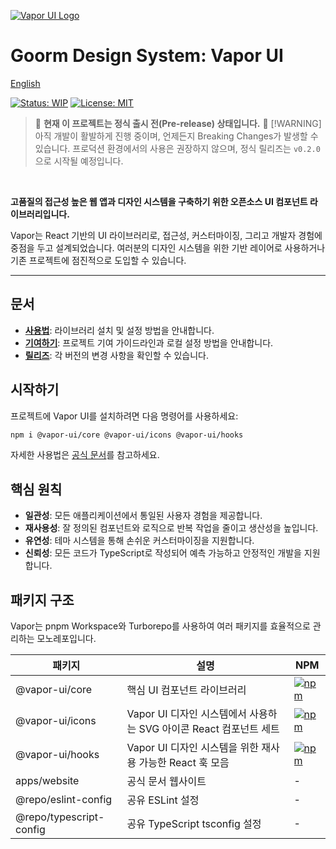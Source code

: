 [![Vapor UI Logo](vapor-ui.png)](https://vapor-ui.goorm.io)

# Goorm Design System: Vapor UI

[English](README.md)

[![Status: WIP](https://img.shields.io/badge/status-WIP-orange.svg)](https://github.com/goorm-dev/vapor-ui) [![License: MIT](https://img.shields.io/badge/License-MIT-yellow.svg)](https://opensource.org/licenses/MIT)

> 🚧 **현재 이 프로젝트는 정식 출시 전(Pre-release) 상태입니다.** 🚧
> [!WARNING]
> 아직 개발이 활발하게 진행 중이며, 언제든지 Breaking Changes가 발생할 수 있습니다.
> 프로덕션 환경에서의 사용은 권장하지 않으며, 정식 릴리즈는 `v0.2.0`으로 시작될 예정입니다.

<br/>

**고품질의 접근성 높은 웹 앱과 디자인 시스템을 구축하기 위한 오픈소스 UI 컴포넌트 라이브러리입니다.**

Vapor는 React 기반의 UI 라이브러리로, 접근성, 커스터마이징, 그리고 개발자 경험에 중점을 두고 설계되었습니다. 여러분의 디자인 시스템을 위한 기반 레이어로 사용하거나 기존 프로젝트에 점진적으로 도입할 수 있습니다.

---

## 문서

- **[사용법](https://vapor-ui.goorm.io/docs/overview/installation)**: 라이브러리 설치 및 설정 방법을 안내합니다.
- **[기여하기](https://github.com/goorm-dev/vapor-ui/blob/main/CONTRIBUTING.md)**: 프로젝트 기여 가이드라인과 로컬 설정 방법을 안내합니다.
- **[릴리즈](https://github.com/goorm-dev/vapor-ui/releases)**: 각 버전의 변경 사항을 확인할 수 있습니다.

## 시작하기

프로젝트에 Vapor UI를 설치하려면 다음 명령어를 사용하세요:

```bash
npm i @vapor-ui/core @vapor-ui/icons @vapor-ui/hooks
```

자세한 사용법은 [공식 문서](https://vapor-ui.goorm.io/docs/overview/installation)를 참고하세요.

## 핵심 원칙

- **일관성**: 모든 애플리케이션에서 통일된 사용자 경험을 제공합니다.
- **재사용성**: 잘 정의된 컴포넌트와 로직으로 반복 작업을 줄이고 생산성을 높입니다.
- **유연성**: 테마 시스템을 통해 손쉬운 커스터마이징을 지원합니다.
- **신뢰성**: 모든 코드가 TypeScript로 작성되어 예측 가능하고 안정적인 개발을 지원합니다.

## 패키지 구조

Vapor는 pnpm Workspace와 Turborepo를 사용하여 여러 패키지를 효율적으로 관리하는 모노레포입니다.

| 패키지                  | 설명                                                               | NPM                                                                                                       |
| ----------------------- | ------------------------------------------------------------------ | --------------------------------------------------------------------------------------------------------- |
| @vapor-ui/core          | 핵심 UI 컴포넌트 라이브러리                                        | [![npm](https://img.shields.io/npm/v/@vapor-ui/core.svg)](https://www.npmjs.com/package/@vapor-ui/core)   |
| @vapor-ui/icons         | Vapor UI 디자인 시스템에서 사용하는 SVG 아이콘 React 컴포넌트 세트 | [![npm](https://img.shields.io/npm/v/@vapor-ui/icons.svg)](https://www.npmjs.com/package/@vapor-ui/icons) |
| @vapor-ui/hooks         | Vapor UI 디자인 시스템을 위한 재사용 가능한 React 훅 모음          | [![npm](https://img.shields.io/npm/v/@vapor-ui/hooks.svg)](https://www.npmjs.com/package/@vapor-ui/hooks) |
| apps/website            | 공식 문서 웹사이트                                                 | -                                                                                                         |
| @repo/eslint-config     | 공유 ESLint 설정                                                   | -                                                                                                         |
| @repo/typescript-config | 공유 TypeScript tsconfig 설정                                      | -                                                                                                         |
